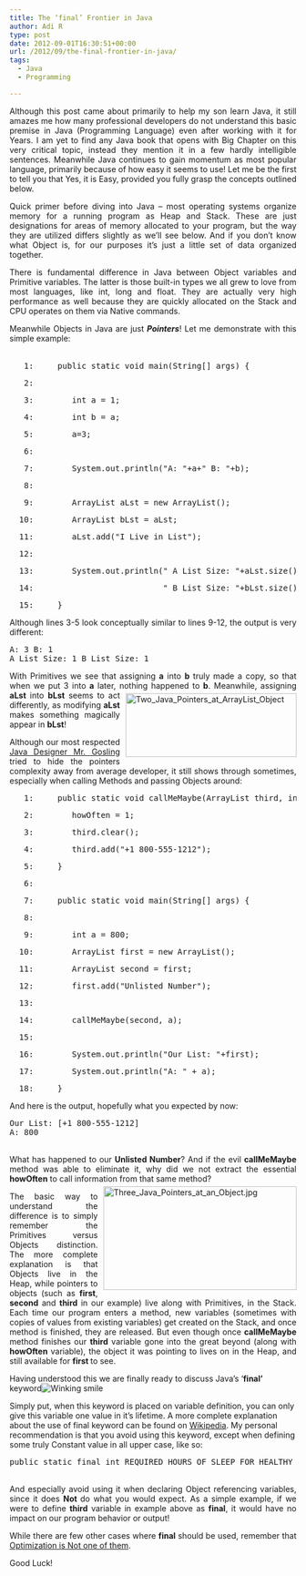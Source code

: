 ```yaml
---
title: The ‘final’ Frontier in Java
author: Adi R
type: post
date: 2012-09-01T16:30:51+00:00
url: /2012/09/the-final-frontier-in-java/
tags:
  - Java
  - Programming

---
```

<p align="justify">
  Although this post came about primarily to help my son learn Java, it still amazes me how many professional developers do not understand this basic premise in Java (Programming Language) even after working with it for Years. I am yet to find any Java book that opens with Big Chapter on this very critical topic, instead they mention it in a few hardly intelligible sentences. Meanwhile Java continues to gain momentum as most popular language, primarily because of how easy it seems to use! Let me be the first to tell you that Yes, it is Easy, provided you fully grasp the concepts outlined below.
</p>

<p align="justify">
  Quick primer before diving into Java &#8211; most operating systems organize memory for a running program as Heap and Stack. These are just designations for areas of memory allocated to your program, but the way they are utilized differs slightly as we&#8217;ll see below. And if you don&#8217;t know what Object is, for our purposes it&#8217;s just a little set of data organized together.
</p>

<p align="justify">
  There is fundamental difference in Java between Object variables and Primitive variables. The latter is those built-in types we all grew to love from most languages, like int, long and float. They are actually very high performance as well because they are quickly allocated on the Stack and CPU operates on them via Native commands.
</p>

<p align="justify">
  Meanwhile Objects in Java are just <strong><em>Pointers</em></strong>! Let me demonstrate with this simple example:
</p>

###### 

<div class="csharpcode">
  <pre class="alt"><span class="lnum">   1:  </span>   <span class="kwrd">public</span> <span class="kwrd">static</span> <span class="kwrd">void</span> main(String[] args) {</pre>
  
  <pre><span class="lnum">   2:  </span>      </pre>
  
  <pre class="alt"><span class="lnum">   3:  </span>      <span class="kwrd">int</span> a = 1;</pre>
  
  <pre><span class="lnum">   4:  </span>      <span class="kwrd">int</span> b = a;</pre>
  
  <pre class="alt"><span class="lnum">   5:  </span>      a=3;</pre>
  
  <pre><span class="lnum">   6:  </span>      </pre>
  
  <pre class="alt"><span class="lnum">   7:  </span>      System.<span class="kwrd">out</span>.println(<span class="str">"A: "</span>+a+<span class="str">" B: "</span>+b);</pre>
  
  <pre><span class="lnum">   8:  </span>      </pre>
  
  <pre class="alt"><span class="lnum">   9:  </span>      ArrayList aLst = <span class="kwrd">new</span> ArrayList();</pre>
  
  <pre><span class="lnum">  10:  </span>      ArrayList bLst = aLst;      </pre>
  
  <pre class="alt"><span class="lnum">  11:  </span>      aLst.add(<span class="str">"I Live in List"</span>);</pre>
  
  <pre><span class="lnum">  12:  </span>      </pre>
  
  <pre class="alt"><span class="lnum">  13:  </span>      System.<span class="kwrd">out</span>.println(<span class="str">" A List Size: "</span>+aLst.size()+</pre>
  
  <pre><span class="lnum">  14:  </span>                         <span class="str">" B List Size: "</span>+bLst.size());</pre>
  
  <pre class="alt"><span class="lnum">  15:  </span>   }</pre>
</div>

<p align="justify">
  Although lines 3-5 look conceptually similar to lines 9-12, the output is very different:
</p>

<pre class="csharpcode">A: 3 B: 1
A List Size: 1 B List Size: 1</pre>

<p align="justify">
  With Primitives we see that assigning <strong>a</strong> into <strong>b</strong> truly made a copy, so that when we put 3 into <strong>a</strong> later, nothing happened to <strong>b</strong>. <img style="background-image: none; border-right-width: 0px; margin: 5px 0px 5px 10px; padding-left: 0px; padding-right: 0px; display: inline; float: right; border-top-width: 0px; border-bottom-width: 0px; border-left-width: 0px; padding-top: 0px" title="Two_Java_Pointers_at_ArrayList_Object" border="0" alt="Two_Java_Pointers_at_ArrayList_Object" align="right" src="https://i0.wp.com/www.adir1.com/uploads/2012/09/Two_Java_Pointers_at_ArrayList_Object.jpg?resize=300%2C112" width="300" height="112" data-recalc-dims="1" />Meanwhile, assigning <strong>aLst</strong> into <strong>bLst</strong> seems to act differently, as modifying <strong>aLst</strong> makes something magically appear in <strong>bLst</strong>!
</p>

<p align="justify">
  Although our most respected <a href="http://en.wikipedia.org/wiki/James_Gosling" target="_blank">Java Designer Mr. Gosling</a> tried to hide the pointers complexity away from average developer, it still shows through sometimes, especially when calling Methods and passing Objects around:
</p>

<div class="csharpcode">
  <pre class="alt"><span class="lnum">   1:  </span>   <span class="kwrd">public</span> <span class="kwrd">static</span> <span class="kwrd">void</span> callMeMaybe(ArrayList third, <span class="kwrd">int</span> howOften) {</pre>
  
  <pre><span class="lnum">   2:  </span>      howOften = 1;</pre>
  
  <pre class="alt"><span class="lnum">   3:  </span>      third.clear();</pre>
  
  <pre><span class="lnum">   4:  </span>      third.add(<span class="str">"+1 800-555-1212"</span>);</pre>
  
  <pre class="alt"><span class="lnum">   5:  </span>   }</pre>
  
  <pre><span class="lnum">   6:  </span>&#160;</pre>
  
  <pre class="alt"><span class="lnum">   7:  </span>   <span class="kwrd">public</span> <span class="kwrd">static</span> <span class="kwrd">void</span> main(String[] args) {</pre>
  
  <pre><span class="lnum">   8:  </span>&#160;</pre>
  
  <pre class="alt"><span class="lnum">   9:  </span>      <span class="kwrd">int</span> a = 800;</pre>
  
  <pre><span class="lnum">  10:  </span>      ArrayList first = <span class="kwrd">new</span> ArrayList();</pre>
  
  <pre class="alt"><span class="lnum">  11:  </span>      ArrayList second = first;</pre>
  
  <pre><span class="lnum">  12:  </span>      first.add(<span class="str">"Unlisted Number"</span>);</pre>
  
  <pre class="alt"><span class="lnum">  13:  </span>&#160;</pre>
  
  <pre><span class="lnum">  14:  </span>      callMeMaybe(second, a);</pre>
  
  <pre class="alt"><span class="lnum">  15:  </span>&#160;</pre>
  
  <pre><span class="lnum">  16:  </span>      System.<span class="kwrd">out</span>.println(<span class="str">"Our List: "</span>+first);</pre>
  
  <pre class="alt"><span class="lnum">  17:  </span>      System.<span class="kwrd">out</span>.println(<span class="str">"A: "</span> + a);</pre>
  
  <pre><span class="lnum">  18:  </span>   }</pre>
</div>

And here is the output, hopefully what you expected by now:

<pre class="csharpcode">Our List: [+1 800-555-1212]
A: 800</pre>

<p align="justify">
  <br />What has happened to our <strong>Unlisted Number</strong>? And if the evil <strong>callMeMaybe</strong> method was able to eliminate it, why did we not extract the essential <strong>howOften</strong> to call information from that same method?<a class="thickbox" href="https://i2.wp.com/www.adir1.com/uploads/2012/09/Three_Java_Pointers_at_an_Object.jpg.jpg"><img style="background-image: none; border-right-width: 0px; margin: 5px 0px 5px 10px; padding-left: 0px; padding-right: 0px; display: inline; float: right; border-top-width: 0px; border-bottom-width: 0px; border-left-width: 0px; padding-top: 0px" title="Three_Java_Pointers_at_an_Object.jpg" border="0" alt="Three_Java_Pointers_at_an_Object.jpg" align="right" src="https://i1.wp.com/www.adir1.com/uploads/2012/09/Three_Java_Pointers_at_an_Object.jpg_thumb.jpg?resize=339%2C182" width="339" height="182" data-recalc-dims="1" /></a>
</p>

<p align="justify">
  The basic way to understand the difference is to simply remember the Primitives versus Objects distinction. The more complete explanation is that Objects live in the Heap, while pointers to objects (such as <strong>first</strong>, <strong>second</strong> and <strong>third</strong> in our example) live along with Primitives, in the Stack. Each time our program enters a method, new variables (sometimes with copies of values from existing variables) get created on the Stack, and once method is finished, they are released. But even though once <strong>callMeMaybe</strong> method finishes our <strong>third</strong> variable gone into the great beyond (along with <strong>howOften</strong> variable), the object it was pointing to lives on in the Heap, and still available for <strong>first </strong>to see.
</p>

Having understood this we are finally ready to discuss Java’s ‘**final’** keyword<img style="border-bottom-style: none; border-left-style: none; border-top-style: none; border-right-style: none" class="wlEmoticon wlEmoticon-winkingsmile" alt="Winking smile" src="https://i2.wp.com/www.adir1.com/uploads/2012/09/wlEmoticon-winkingsmile.png" data-recalc-dims="1" /> 

Simply put, when this keyword is placed on variable definition, you can only give this variable one value in it’s lifetime. A more complete explanation about the use of final keyword can be found on <a href="http://en.wikipedia.org/wiki/Final_(Java)" target="_blank">Wikipedia</a>. My personal recommendation is that you avoid using this keyword, except when defining some truly Constant value in all upper case, like so:

<pre class="csharpcode"><span class="kwrd">public</span> <span class="kwrd">static</span> final <span class="kwrd">int</span> REQUIRED_HOURS_OF_SLEEP_FOR_HEALTHY_HUMAN = 8;</pre>

<p align="justify">
  <br />And especially avoid using it when declaring Object referencing variables, since it does <strong>Not </strong>do what you would expect. As a simple example, if we were to define <strong>third</strong> variable in example above as <strong>final</strong>, it would have no impact on our program behavior or output!
</p>

<p align="justify">
  While there are few other cases where <strong>final</strong> should be used, remember that <a href="http://www.ibm.com/developerworks/java/library/j-jtp1029/index.html" target="_blank">Optimization is Not one of them</a>.
</p>

<p align="justify">
  Good Luck!
</p>